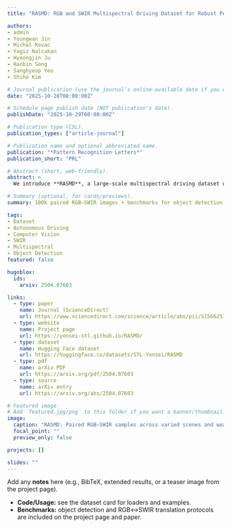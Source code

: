 ```yaml
---
title: "RASMD: RGB and SWIR Multispectral Driving Dataset for Robust Perception in Adverse Conditions"

authors:
- admin
- Youngwan Jin
- Michal Kovac
- Yagiz Nalcakan
- Hyeongjin Ju
- Hanbin Song
- Sanghyeop Yeo
- Shiho Kim

# Journal publication (use the journal’s online-available date if you want; below is a safe placeholder).
date: "2025-10-28T00:00:00Z"

# Schedule page publish date (NOT publication's date).
publishDate: "2025-10-29T00:00:00Z"

# Publication type (CSL).
publication_types: ["article-journal"]

# Publication name and optional abbreviated name.
publication: "*Pattern Recognition Letters*"
publication_short: "PRL"

# Abstract (short, web-friendly).
abstract: >
  We introduce **RASMD**, a large-scale multispectral driving dataset of **100,000** synchronized and pixel-aligned **RGB–SWIR** image pairs captured across diverse locations, lighting, and adverse weather (fog, rain, snow, glare, high contrast). RASMD includes benchmarks for **object detection** and **RGB↔SWIR translation**, showing that combining RGB and SWIR improves perception under challenging conditions.

# Summary (optional, for cards/previews).
summary: 100k paired RGB–SWIR images + benchmarks for object detection and RGB↔SWIR translation; improves robustness in adverse conditions.

tags:
- Dataset
- Autonomous Driving
- Computer Vision
- SWIR
- Multispectral
- Object Detection
featured: false

hugoblox:
  ids:
    arxiv: 2504.07603

links:
  - type: paper
    name: Journal (ScienceDirect)
    url: https://www.sciencedirect.com/science/article/abs/pii/S1566253525009340
  - type: website
    name: Project page
    url: https://yonsei-stl.github.io/RASMD/
  - type: dataset
    name: Hugging Face dataset
    url: https://huggingface.co/datasets/STL-Yonsei/RASMD
  - type: pdf
    name: arXiv PDF
    url: https://arxiv.org/pdf/2504.07603
  - type: source
    name: arXiv entry
    url: https://arxiv.org/abs/2504.07603

# Featured image
# Add `featured.jpg/png` to this folder if you want a banner/thumbnail.
image:
  caption: "RASMD: Paired RGB–SWIR samples across varied scenes and weather (see project page)."
  focal_point: ""
  preview_only: false

projects: []

slides: ""
---
```


Add any **notes** here (e.g., BibTeX, extended results, or a teaser image from the project page).

- **Code/Usage:** see the dataset card for loaders and examples.  
- **Benchmarks:** object detection and RGB↔SWIR translation protocols are included on the project page and paper.
